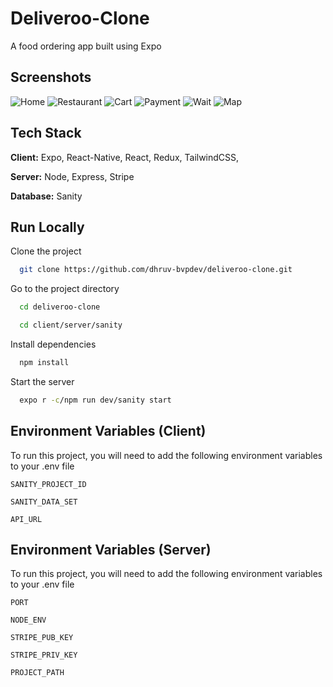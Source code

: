 
# Deliveroo-Clone

A food ordering app built using Expo




## Screenshots

![Home](/screenshots/home.png?raw=true)
![Restaurant](/screenshots/restaurant.png?raw=true)
![Cart](/screenshots/cart.png?raw=true)
![Payment](/screenshots/payment.png?raw=true)
![Wait](/screenshots/wait.png?raw=true)
![Map](/screenshots/map.png?raw=true)


## Tech Stack

**Client:** Expo, React-Native, React, Redux, TailwindCSS, 

**Server:** Node, Express, Stripe

**Database:** Sanity


## Run Locally

Clone the project

```bash
  git clone https://github.com/dhruv-bvpdev/deliveroo-clone.git
```

Go to the project directory

```bash
  cd deliveroo-clone
```

```bash
  cd client/server/sanity
```

Install dependencies

```bash
  npm install
```

Start the server

```bash
  expo r -c/npm run dev/sanity start
```

## Environment Variables (Client)

To run this project, you will need to add the following environment variables to your .env file

`SANITY_PROJECT_ID`

`SANITY_DATA_SET`

`API_URL`

## Environment Variables (Server)

To run this project, you will need to add the following environment variables to your .env file

`PORT`

`NODE_ENV`

`STRIPE_PUB_KEY`

`STRIPE_PRIV_KEY`

`PROJECT_PATH`


